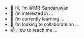 - 👋 Hi, I’m @MR-Sandaruwan
- 👀 I’m interested in ...
- 🌱 I’m currently learning ...
- 💞️ I’m looking to collaborate on ...
- 📫 How to reach me ...

<!---
MR-Sandaruwan/MR-Sandaruwan is a ✨ special ✨ repository because its `README.md` (this file) appears on your GitHub profile.
You can click the Preview link to take a look at your changes.
--->
